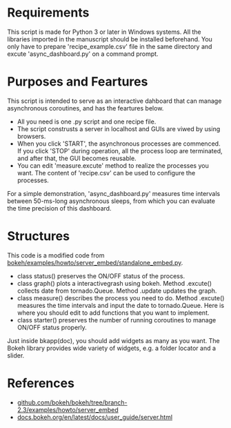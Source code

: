 # Requirements
This script is made for Python 3 or later in Windows systems.
All the libraries imported in the manuscript should be installed beforehand.
You only have to prepare 'recipe_example.csv' file in the same directory and excute 'async_dashboard.py' on a command prompt.
# Purposes and Feartures
This script is intended to serve as an interactive dahboard that can manage asynchronous coroutines, and has the feartures below. 

- All you need is one .py script and one recipe file.
- The script construsts a server in localhost and GUIs are viwed by using browsers.
- When you click 'START', the asynchronous processes are commenced. If you click 'STOP' during operation, all the process loop are terminated, and after that, the GUI becomes reusable.
- You can edit 'measure.excute' method to realize the processes you want. The content of 'recipe.csv' can be used to configure the processes.

For a simple demonstration, 'async_dashboard.py' measures time intervals between 50-ms-long asynchronous sleeps, from which you can evaluate the time precision of this dashboard.

# Structures
This code is a modified code from [bokeh/examples/howto/server_embed/standalone_embed.py](https://github.com/bokeh/bokeh/blob/branch-2.3/examples/howto/server_embed/standalone_embed.py).

- class status() preserves the ON/OFF status of the process.
- class graph() plots a interactivegrash using bokeh. Method .excute() collects date from tornado.Queue. Method .update updates the graph.
- class measure() describes the process you need to do. Method .excute() measures the time intervals and input the date to tornado.Queue. Here is where you should edit to add functions that you want to implement.
- class starter() preserves the number of running coroutines to manage ON/OFF status properly.

Just inside bkapp(doc), you should add widgets as many as you want. The Bokeh library provides wide variety of widgets, e.g. a folder locator and a slider. 


# References
- [github.com/bokeh/bokeh/tree/branch-2.3/examples/howto/server_embed](https://github.com/bokeh/bokeh/tree/branch-2.3/examples/howto/server_embed)
- [docs.bokeh.org/en/latest/docs/user_guide/server.html](https://docs.bokeh.org/en/latest/docs/user_guide/server.html)